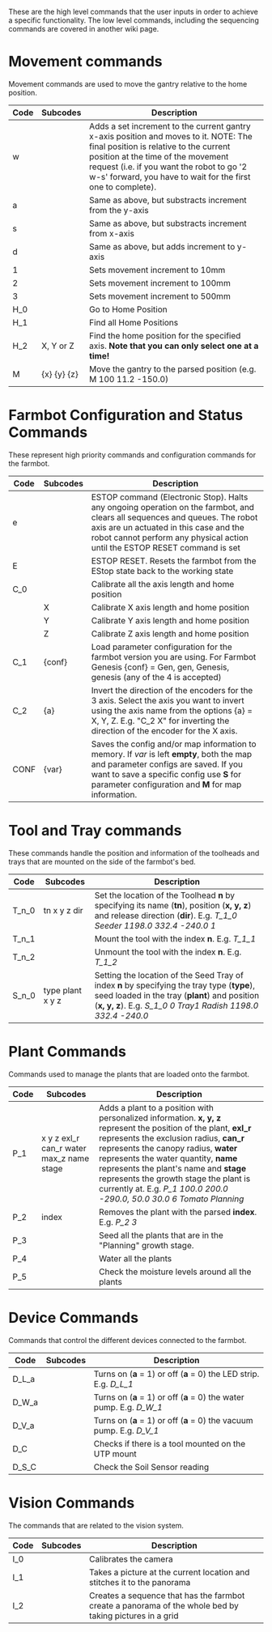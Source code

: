 These are the high level commands that the user inputs in order to achieve a specific functionality. The low level commands, including the sequencing commands are covered in another wiki page.

# Movement commands

Movement commands are used to move the gantry relative to the home position.

| Code | Subcodes    | Description                                                                                                                                                                                                                                                                      |
| ---- | ----------- | -------------------------------------------------------------------------------------------------------------------------------------------------------------------------------------------------------------------------------------------------------------------------------- |
| w    |             | Adds a set increment to the current gantry x-axis position and moves to it. NOTE: The final position is relative to the current position at the time of the movement request (i.e. if you want the robot to go '2 w-s' forward, you have to wait for the first one to complete). |
| a    |             | Same as above, but substracts increment from the y-axis                                                                                                                                                                                                                          |
| s    |             | Same as above, but substracts increment from x-axis                                                                                                                                                                                                                              |
| d    |             | Same as above, but adds increment to y-axis                                                                                                                                                                                                                                      |
| 1    |             | Sets movement increment to 10mm                                                                                                                                                                                                                                                  |
| 2    |             | Sets movement increment to 100mm                                                                                                                                                                                                                                                 |
| 3    |             | Sets movement increment to 500mm                                                                                                                                                                                                                                                 |
| H_0  |             | Go to Home Position                                                                                                                                                                                                                                                              |
| H_1  |             | Find all Home Positions                                                                                                                                                                                                                                                          |
| H_2  | X, Y or Z   | Find the home position for the specified axis. **Note that you can only select one at a time!**                                                                                                                                                                                  |
| M    | {x} {y} {z} | Move the gantry to the parsed position (e.g. M 100 11.2 -150.0)                                                                                                                                                                                                                  |
# Farmbot Configuration and Status Commands

These represent high priority commands and configuration commands for the farmbot.

| Code | Subcodes | Description                                                                                                                                                                                                                                         |
| ---- | -------- | --------------------------------------------------------------------------------------------------------------------------------------------------------------------------------------------------------------------------------------------------- |
| e    |          | ESTOP command (Electronic Stop). Halts any ongoing operation on the farmbot, and clears all sequences and queues. The robot axis are un actuated in this case and the robot cannot perform any physical action until the ESTOP RESET command is set |
| E    |          | ESTOP RESET. Resets the farmbot from the EStop state back to the working state                                                                                                                                                                      |
| C_0  |          | Calibrate all the axis length and home position                                                                                                                                                                                                     |
|      | X        | Calibrate X axis length and home position                                                                                                                                                                                                           |
|      | Y        | Calibrate Y axis length and home position                                                                                                                                                                                                           |
|      | Z        | Calibrate Z axis length and home position                                                                                                                                                                                                           |
| C_1  | {conf}   | Load parameter configuration for the farmbot version you are using. For Farmbot Genesis {conf} = Gen, gen, Genesis, genesis (any of the 4 is accepted)                                                                                              |
| C_2  | {a}   | Invert the direction of the encoders for the 3 axis. Select the axis you want to invert using the axis name from the options {a} = X, Y, Z. E.g. "C_2 X" for inverting the direction of the encoder for the X axis.                    |
| CONF | {var}    | Saves the config and/or map information to memory. If *var* is left **empty**, both the map and parameter configs are saved. If you want to save a specific config use **S** for parameter configuration and **M** for map information.             |
# Tool and Tray commands

These commands handle the position and information of the toolheads and trays that are mounted on the side of the farmbot's bed.

| Code  | Subcodes         | Description                                                                                                                                                                                                  |
| ----- | ---------------- | ------------------------------------------------------------------------------------------------------------------------------------------------------------------------------------------------------------ |
| T_n_0 | tn x y z dir     | Set the location of the Toolhead **n** by specifying its name (**tn**), position (**x, y, z**) and release direction (**dir**). E.g. *T_1_0 Seeder 1198.0 332.4 -240.0 1*                                    |
| T_n_1 |                  | Mount the tool with the index **n**. E.g. *T_1_1*                                                                                                                                                            |
| T_n_2 |                  | Unmount the tool with the index **n**. E.g. *T_1_2*                                                                                                                                                          |
| S_n_0 | type plant x y z | Setting the location of the Seed Tray of index **n** by specifying the tray type (**type**), seed loaded in the tray (**plant**) and position (**x, y, z**). E.g. *S_1_0 0 Tray1 Radish 1198.0 332.4 -240.0* |

# Plant Commands

Commands used to manage the plants that are loaded onto the farmbot.

| Code | Subcodes                                 | Description                                                                                                                                                                                                                                                                                                                                                                                                 |
| ---- | ---------------------------------------- | ----------------------------------------------------------------------------------------------------------------------------------------------------------------------------------------------------------------------------------------------------------------------------------------------------------------------------------------------------------------------------------------------------------- |
| P_1  | x y z exl_r can_r water max_z name stage | Adds a plant to a position with personalized information. **x, y, z** represent the position of the plant, **exl_r** represents the exclusion radius, **can_r** represents the canopy radius, **water** represents the water quantity, **name** represents the plant's name and **stage** represents the growth stage the plant is currently at. E.g. *P_1 100.0 200.0 -290.0, 50.0 30.0 6 Tomato Planning* |
| P_2  | index                                    | Removes the plant with the parsed **index**. E.g. *P_2 3*                                                                                                                                                                                                                                                                                                                                                   |
| P_3  |                                          | Seed all the plants that are in the "Planning" growth stage.                                                                                                                                                                                                                                                                                                                                                |
| P_4  |                                          | Water all the plants   |
| P_5 |                                   | Check the moisture levels around all the plants |

# Device Commands

Commands that control the different devices connected to the farmbot.

| Code  | Subcodes | Description                                                           |
| ----- | -------- | --------------------------------------------------------------------- |
| D_L_a |          | Turns on (**a** = 1) or off (**a** = 0) the LED strip. E.g. *D_L_1*   |
| D_W_a |          | Turns on (**a** = 1) or off (**a** = 0) the water pump. E.g. *D_W_1*  |
| D_V_a |          | Turns on (**a** = 1) or off (**a** = 0) the vacuum pump. E.g. *D_V_1* |
| D_C   |          | Checks if there is a tool mounted on the UTP mount                    |
| D_S_C |          | Check the Soil Sensor reading                                         |

# Vision Commands

The commands that are related to the vision system.

| Code | Subcodes | Description                                                                                             |
| ---- | -------- | ------------------------------------------------------------------------------------------------------- |
| I_0  |          | Calibrates the camera                                                                                   |
| I_1  |          | Takes a picture at the current location and stitches it to the panorama                                 |
| I_2  |          | Creates a sequence that has the farmbot create a panorama of the whole bed by taking pictures in a grid |
